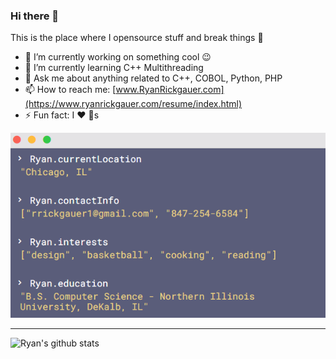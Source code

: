 ### Hi there 👋

This is the place where I opensource stuff and break things :rofl:

- 🔭 I’m currently working on something cool :wink:
- 🌱 I’m currently learning C++ Multithreading
- 💬 Ask me about anything related to C++, COBOL, Python, PHP
- 📫 How to reach me: [www.RyanRickgauer.com](https://www.ryanrickgauer.com/resume/index.html)
- ⚡ Fun fact: I :heart: :dog:s

<img src="console-readme-img.png">

---

![Ryan's github stats](https://github-readme-stats.vercel.app/api?username=rrickgauer&show_icons=true)



